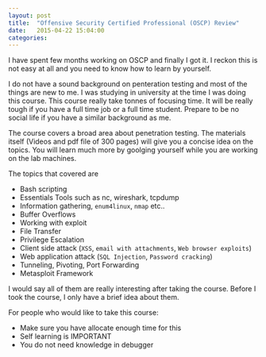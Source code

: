 ```yaml
---
layout: post
title:  "Offensive Security Certified Professional (OSCP) Review"
date:   2015-04-22 15:04:00
categories: 
---
```


I have spent few months working on OSCP and finally I got it. I reckon this is not easy at all and you need to know how to learn by yourself. 

I do not have a sound background on penteration testing and most of the things are new to me. I was studying in university at the time I was doing this course. This course really take tonnes of focusing time. It will be really tough if you have a full time job or a full time student. Prepare to be no social life if you have a similar background as me.

The course covers a broad area about penetration testing. The materials itself (Videos and pdf file of 300 pages) will give you a concise idea on the topics. You will learn much more by goolging yourself while you are working on the lab machines. 

The topics that covered are 
<ul>
	<li> Bash scripting </li>
	<li> Essentials Tools such as nc, wireshark, tcpdump </li>
	<li> Information gathering, <code>enum4linux</code>, <code>nmap</code> etc.. </li>
	<li> Buffer Overflows </li>
	<li> Working with exploit </li>
	<li> File Transfer </li>
	<li> Privilege Escalation </li>
	<li> Client side attack (<code>XSS</code>, <code>email with attachments</code>, <code>Web browser exploits</code>)</li>
	<li> Web application attack (<code>SQL Injection</code>, <code>Password cracking</code>)</li>
	<li> Tunneling, Pivoting, Port Forwarding</li>
	<li>Metasploit Framework</li>
</ul>

I would say all of them are really interesting after taking the course. Before I took the course, I only have a brief idea about them. 

For people who would like to take this course:
<ul>
	<li>Make sure you have allocate enough time for this</li>
	<li>Self learning is IMPORTANT</li>
	<li>You do not need knowledge in debugger</li>
</ul>